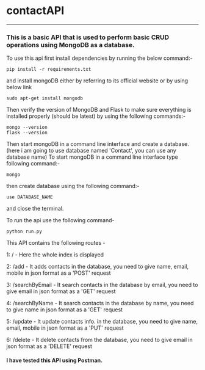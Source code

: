 # contactAPI
---

### This is a basic API that is used to perform basic CRUD operations using MongoDB as a database.

To use this api first install dependencies by running the below command:-
```
pip install -r requirements.txt
```
and install mongoDB either by referring to its official website or by using below link
```
sudo apt-get install mongodb
```
Then verify the version of MongoDB and Flask to make sure everything is installed properly (should be latest) by using the following commands:-
```
mongo --version
flask --version
```
Then start mongoDB in a command line interface and create a database. (here i am going to use database named 'Contact', you can use any database name)
To start mongoDB in a command line interface type following command:-
```
mongo
```
then create database using the following command:-
```
use DATABASE_NAME
```
and close the terminal.


To run the api use the following command-
```
python run.py
```

This API contains the following routes -

1: /   - Here the whole index is displayed

2: /add   - It adds contacts in the database, you need to give name, email, mobile in json format as a 'POST' request

3: /searchByEmail   - It search contacts in the database by email, you need to give email in json format as a 'GET' request

4: /searchByName   - It search contacts in the database by name, you need to give name in json format as a 'GET' request

5: /update   - It update contacts info. in the database, you need to give name, email, mobile in json format as a 'PUT' request

6: /delete   - It delete contacts from the database, you need to give email in json format as a 'DELETE' request


#### I have tested this API using Postman. 
